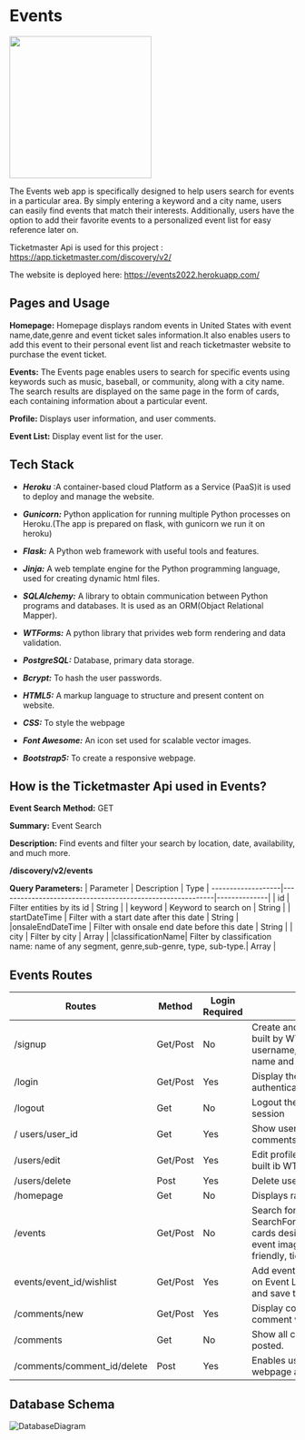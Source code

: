 # Events
<img src = "https://user-images.githubusercontent.com/88174651/169122261-646682bc-e95e-44f0-b165-974fe9978c08.gif"  width="250" height="250" />



The Events web app is specifically designed to help users search for events in a particular area. By simply entering a keyword and a city name, users can easily find events that match their interests. Additionally, users have the option to add their favorite events to a personalized event list for easy reference later on.

Ticketmaster Api is used for this project : https://app.ticketmaster.com/discovery/v2/

The website is deployed here: https://events2022.herokuapp.com/

## Pages and Usage
**Homepage:** Homepage displays random events in United States with event name,date,genre and event ticket sales information.It also enables users to add this event to their personal event list and reach ticketmaster website to purchase the event ticket.

**Events:** The Events page enables users to search for specific events using keywords such as music, baseball, or community, along with a city name. The search results are displayed on the same page in the form of cards, each containing information about a particular event.

**Profile:** Displays user information, and user comments.

**Event List:** Display event list for the user. 

## Tech Stack
- ***Heroku*** :A container-based cloud Platform as a Service (PaaS)it is used to deploy and manage the website.

- ***Gunicorn:*** Python application for running multiple Python processes on Heroku.(The app is prepared on flask, with gunicorn we run it on heroku)

- ***Flask:***  A Python web framework with useful tools and features.

- ***Jinja:*** A web template engine for the Python programming language, used for creating dynamic html files.

- ***SQLAlchemy:*** A library to obtain communication between Python programs and databases. It is used as an ORM(Objact Relational Mapper).

- ***WTForms:*** A python library that privides web form rendering and data validation.

- ***PostgreSQL:*** Database, primary data storage.

- ***Bcrypt:*** To hash the user passwords. 

- ***HTML5:*** A markup language to structure and present content on website.

- ***CSS:*** To style the webpage

- ***Font Awesome:*** An icon set used for scalable vector images.

- ***Bootstrap5:*** To create a responsive webpage.

## How is the Ticketmaster Api used in Events?
**Event Search**
__Method:__ GET

__Summary:__ Event Search

__Description:__ Find events and filter your search by location, date, availability, and much more.

__/discovery/v2/events__

__Query Parameters:__
|   Parameter      |    Description                                            |    Type    |
-------------------|-----------------------------------------------------------|--------------|
|     id           | Filter entities by its id                                 |    String    |
|   keyword        | Keyword to search on                                      |    String    |
| startDateTime    | Filter with a start date after this date                  |    String    |
|onsaleEndDateTime | Filter with onsale end date before this date              |    String    |
|      city        | Filter by city                                            |    Array     |
|classificationName| Filter by classification name: name of any segment, genre,sub-genre, type, sub-type.|     Array    |
                     
## Events Routes 
|     Routes     |  Method  |  Login Required  |          Details             |
|----------------|----------|------------------|------------------------------|
|    /signup     |Get/Post |      No          | Create and display a new user with SignUpForm built by WTForms with username,email,password,img_url(optional),first name and last name.|
|    /login      | Get/Post |      Yes         | Display the login form built by WTForms and authenticate the user.|
|    /logout     | Get| No| Logout the user and clear any information in the session|
|/ users/user_id| Get| Yes|Show user profile : username, user image, user comments and links to several pages|
|/users/edit|Get/Post|Yes|Edit profile for the user by using EditUserForm built ib WTForms|
|/users/delete|Post|Yes|Delete user|
|/homepage|Get|No|Displays random images around United States|
|/events|Get/Post|No|Search for events by keyword and city name by SearchForm (WTForms) and display results in cards designed with Bootstrap5, including event image, event name,event genre,family-friendly, ticket sales end date.|
|events/event_id/wishlist|Get/Post| Yes| Add events to user event list and display them on Event List page.Render event ids from Api and save them in the database.|
|/comments/new|Get/Post|Yes|Display comment form(WTForms) and add comment with username|
|/comments| Get| No|Show all comments in a table sorted by date posted.|
|/comments/comment_id/delete| Post |Yes|Enables user to delete the comment on webpage and on database.|

## Database Schema
![DatabaseDiagram](https://user-images.githubusercontent.com/88174651/169098721-13c7fc10-2897-4587-8c36-86def8db6e7d.png)






